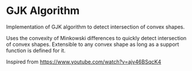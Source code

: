 # GJK Algorithm

Implementation of GJK algorithm to detect intersection of convex shapes.

Uses the convexity of Minkowski differences to quickly detect intersection of convex shapes.
Extensible to any convex shape as long as a support function is defined for it.

Inspired from https://www.youtube.com/watch?v=ajv46BSqcK4
